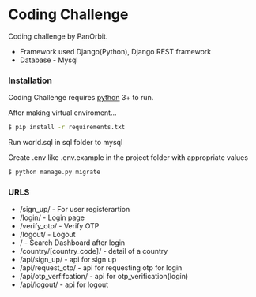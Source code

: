 # Coding Challenge
Coding challenge by PanOrbit.

  - Framework used Django(Python), Django REST framework
  - Database - Mysql


### Installation

Coding Challenge requires [python](https://www.python.org/) 3+ to run.

After making virtual enviroment...

```sh
$ pip install -r requirements.txt
```
Run world.sql in sql folder to mysql

Create .env like .env.example in the project folder with appropriate values

```sh
$ python manage.py migrate
```

### URLS

* /sign_up/ - For user registerartion
* /login/ - Login page
* /verify_otp/ - Verify OTP
* /logout/ - Logout
* / - Search Dashboard after login
* /country/[country_code]/ - detail of a country
* /api/sign_up/ - api for sign up
* /api/request_otp/ - api for requesting otp for login
* /api/otp_verfifcation/ - api for otp_verification(login)
* /api/logout/ - api for logout


